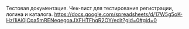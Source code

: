 Тестовая документация.
Чек-лист для тестирования регистрации, логина и каталога. https://docs.google.com/spreadsheets/d/17W5g5oK-Hzl1iAi0jCpa5mRENeqegoaJXFHTFhqR2OY/edit?gid=0#gid=0

